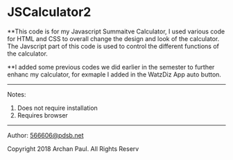 # JSCalculator2


**This code is for my Javascript Summaitve Calculator, I used various code for HTML and CSS to overall change the design and look of the calculator.
The Javscript part of this code is used to control the different functions of the calculator.

**I added some previous codes we did earlier in the semester to further enhanc my calculator, for exmaple I added in the WatzDiz App auto button.


----------------------------------------------------------------------------------------------------------------
Notes:
1. Does not require installation
2. Requires browser
----------------------------------------------------------------------------------------------------------------
Author: 566606@pdsb.net

Copyright 2018 Archan Paul. All Rights Reserv
